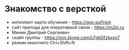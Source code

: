 # Знакомство с версткой
- интеллект-карта обучения - https://goo.su/front
- сайт препода для оперативной связи - https://m2in.ru
- Минин Дмитрий Сергеевич
- скайп группы - https://join.skype.com/LFgkGfzbxsn7
- режим инкогнито Ctrl+Shift+N
